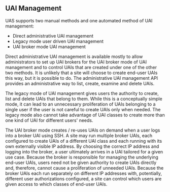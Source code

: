 
## UAI Management

UAS supports two manual methods and one automated method of UAI management:

* Direct administrative UAI management
* Legacy mode user driven UAI management
* UAI broker mode UAI management

Direct administrative UAI management is available mostly to allow administrators to set up UAI brokers for the UAI broker mode of UAI management and to control UAIs that are created under one of the other two methods. It is unlikely that a site will choose to create end-user UAIs this way, but it is possible to do. The administrative UAI management API provides an administrative way to list, create, examine and delete UAIs.

The legacy mode of UAI management gives users the authority to create, list and delete UAIs that belong to them. While this is a conceptually simple mode, it can lead to an unnecessary proliferation of UAIs belonging to a single user if the user is not careful to create UAIs only when needed. The legacy mode also cannot take advantage of UAI classes to create more than one kind of UAI for different users' needs.

The UAI broker mode creates / re-uses UAIs on demand when a user logs into a broker UAI using SSH. A site may run multiple broker UAIs, each configured to create UAIs of a different UAI class and each running with its own externally visible IP address. By choosing the correct IP address and logging into the broker, a user ultimately arrives in a UAI tailored for a given use case. Because the broker is responsible for managing the underlying end-user UAIs, users need not be given authority to create UAIs directly and, therefore, cannot cause a proliferation of unneeded UAIs. Because the broker UAIs each run separately on different IP addresses with, potentially, different user authorizations configured, a site can control which users are given access to which classes of end-user UAIs.


